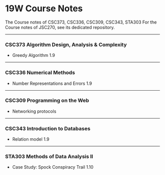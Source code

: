 # 19W Course Notes
The Course notes of CSC373, CSC336, CSC309, CSC343, STA303
For the Course notes of JSC270, see its dedicated repository.
***
### CSC373 Algorithm Design, Analysis & Complexity
 - Greedy Algorithm 1.9
***
### CSC336 Numerical Methods 
 - Number Representations and Errors 1.9
***
### CSC309 Programming on the Web
 - Networking protocols 
***
### CSC343 Introduction to Databases
 - Relation model 1.9
***
### STA303 Methods of Data Analysis II
 - Case Study: Spock Conspiracy Trail 1.10
